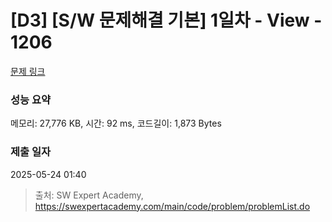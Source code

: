 # [D3] [S/W 문제해결 기본] 1일차 - View - 1206 

[문제 링크](https://swexpertacademy.com/main/code/problem/problemDetail.do?contestProbId=AV134DPqAA8CFAYh) 

### 성능 요약

메모리: 27,776 KB, 시간: 92 ms, 코드길이: 1,873 Bytes

### 제출 일자

2025-05-24 01:40



> 출처: SW Expert Academy, https://swexpertacademy.com/main/code/problem/problemList.do